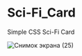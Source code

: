 # Sci-Fi_Card
Simple CSS Sci-Fi Card

![Снимок экрана (25)](https://github.com/Arisanerz/Sci-Fi_Card/assets/138304850/ba9c1e08-f88b-47cb-81fa-cfe24dfe0d88)
